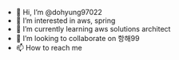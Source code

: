 - 👋 Hi, I’m @dohyung97022
- 👀 I’m interested in aws, spring
- 🌱 I’m currently learning aws solutions architect
- 💞️ I’m looking to collaborate on 항해99
- 📫 How to reach me 

<!---
dohyung97022/dohyung97022 is a ✨ special ✨ repository because its `README.md` (this file) appears on your GitHub profile.
You can click the Preview link to take a look at your changes.
--->
